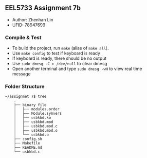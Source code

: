 ## EEL5733 Assignment 7b
+ Author: Zhenhan Lin
+ UFID: 78947699

### Compile & Test
+ To build the project, run `make` (alias of `make all`).
+ Use `make config` to test if keyboard is ready
+ If keyboard is ready, there should be no output
+ Use `sudo dmesg -C > /dev/null` to clear dmesg
+ Open another terminal and type `sudo dmesg -wH` to view real time message

### Folder Structure

```plaintext
~/assignmet 7$ tree
    .
    ├── binary file
    │   ├── modules.order
    │   ├── Module.symvers
    │   ├── usbkbd.ko
    │   ├── usbkbd.mod
    │   ├── usbkbd.mod.c
    │   ├── usbkbd.mod.o
    │   └── usbkbd.o
    ├── config.sh
    ├── Makefile
    ├── README.md
    └── usbkbd.c
